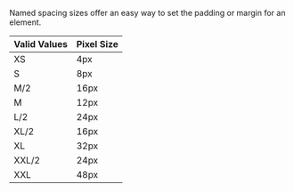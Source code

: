Named spacing sizes offer an easy way to set the padding or margin for an element.

| Valid Values | Pixel Size |
| ------------ | ---------- |
| XS           | 4px        |
| S            | 8px        |
| M/2          | 16px       |
| M            | 12px       |
| L/2          | 24px       |
| XL/2         | 16px       |
| XL           | 32px       |
| XXL/2        | 24px       |
| XXL          | 48px       |
